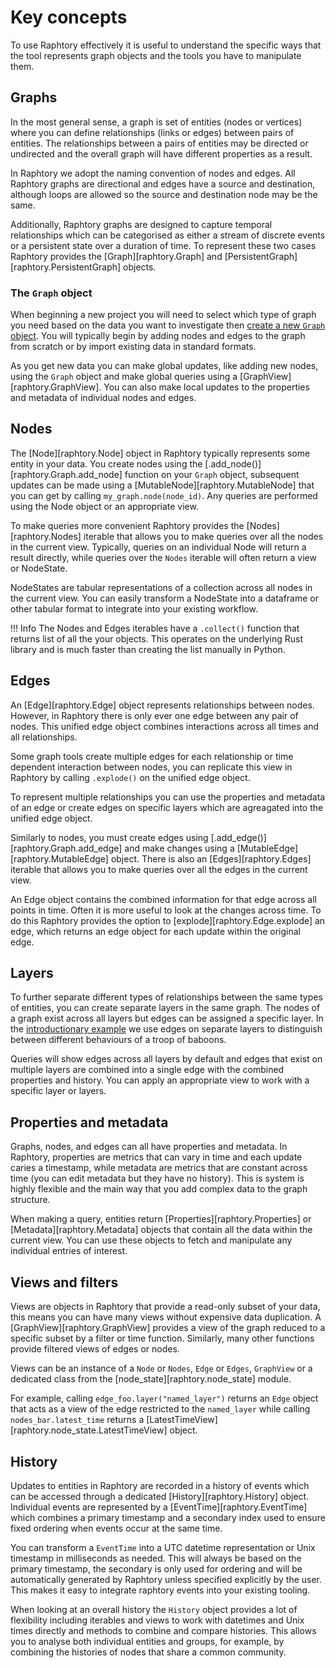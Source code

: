 # Key concepts

To use Raphtory effectively it is useful to understand the specific ways that the tool represents graph objects and the tools you have to manipulate them.

## Graphs

In the most general sense, a graph is set of entities (nodes or vertices) where you can define relationships (links or edges) between pairs of entities. The relationships between a pairs of entities may be directed or undirected and the overall graph will have different properties as a result.

In Raphtory we adopt the naming convention of nodes and edges. All Raphtory graphs are directional and edges have a source and destination, although loops are allowed so the source and destination node may be the same.

Additionally, Raphtory graphs are designed to capture temporal relationships which can be categorised as either a stream of discrete events or a persistent state over a duration of time. To represent these two cases Raphtory provides the [Graph][raphtory.Graph] and [PersistentGraph][raphtory.PersistentGraph] objects.

### The `Graph` object

When beginning a new project you will need to select which type of graph you need based on the data you want to investigate then [create a new `Graph` object](../ingestion/1_intro.md). You will typically begin by adding nodes and edges to the graph from scratch or by import existing data in standard formats.

As you get new data you can make global updates, like adding new nodes, using the `Graph` object and make global queries using a [GraphView][raphtory.GraphView]. You can also make local updates to the properties and metadata of individual nodes and edges.

## Nodes

The [Node][raphtory.Node] object in Raphtory typically represents some entity in your data. You create nodes using the [.add_node()][raphtory.Graph.add_node] function on your `Graph` object, subsequent updates can be made using a [MutableNode][raphtory.MutableNode] that you can get by calling `my_graph.node(node_id)`. Any queries are performed using the Node object or an appropriate view.

To make queries more convenient Raphtory provides the [Nodes][raphtory.Nodes] iterable that allows you to make queries over all the nodes in the current view. Typically, queries on an individual Node will return a result directly, while queries over the `Nodes` iterable will often return a view or NodeState.

NodeStates are tabular representations of a collection across all nodes in the current view. You can easily transform a NodeState into a dataframe or other tabular format to integrate into your existing workflow.

!!! Info
    The Nodes and Edges iterables have a `.collect()` function that returns list of all the your objects. This operates on the underlying Rust library and is much faster than creating the list manually in Python.

## Edges

An [Edge][raphtory.Edge] object represents relationships between nodes. However, in Raphtory there is only ever one edge between any pair of nodes. This unified edge object combines interactions across all times and all relationships.

Some graph tools create multiple edges for each relationship or time dependent interaction between nodes, you can replicate this view in Raphtory by calling `.explode()` on the unified edge object.

To represent multiple relationships you can use the properties and metadata of an edge or create edges on specific layers which are agreagated into the unified edge object.

Similarly to nodes, you must create edges using [.add_edge()][raphtory.Graph.add_edge] and make changes using a [MutableEdge][raphtory.MutableEdge] object. There is also an [Edges][raphtory.Edges] iterable that allows you to make queries over all the edges in the current view.

An Edge object contains the combined information for that edge across all points in time. Often it is more useful to look at the changes across time. To do this Raphtory provides the option to [explode][raphtory.Edge.explode] an edge, which returns an edge object for each update within the original edge.

## Layers

To further separate different types of relationships between the same types of entities, you can create separate layers in the same graph. The nodes of a graph exist across all layers but edges can be assigned a specific layer. In the [introductionary example](1_intro.md) we use edges on separate layers to distinguish between different behaviours of a troop of baboons.

Queries will show edges across all layers by default and edges that exist on multiple layers are combined into a single edge with the combined properties and history. You can apply an appropriate view to work with a specific layer or layers.

## Properties and metadata

Graphs, nodes, and edges can all have properties and metadata. In Raphtory, properties are metrics that can vary in time and each update caries a timestamp, while metadata are metrics that are constant across time (you can edit metadata but they have no history). This is system is highly flexible and the main way that you add complex data to the graph structure.

When making a query, entities return [Properties][raphtory.Properties] or [Metadata][raphtory.Metadata] objects that contain all the data within the current view. You can use these objects to fetch and manipulate any individual entries of interest.

## Views and filters

Views are objects in Raphtory that provide a read-only subset of your data, this means you can have many views without expensive data duplication. A [GraphView][raphtory.GraphView] provides a view of the graph reduced to a specific subset by a filter or time function. Similarly, many other functions provide filtered views of edges or nodes.

Views can be an instance of a `Node` or `Nodes`, `Edge` or `Edges`, `GraphView` or a dedicated class from the [node_state][raphtory.node_state] module.

For example, calling `edge_foo.layer("named_layer")` returns an `Edge` object that acts as a view of the edge restricted to the `named_layer` while calling `nodes_bar.latest_time` returns a [LatestTimeView][raphtory.node_state.LatestTimeView] object.

## History

Updates to entities in Raphtory are recorded in a history of events which can be accessed through a dedicated [History][raphtory.History] object. Individual events are represented by a [EventTime][raphtory.EventTime] which combines a primary timestamp and a secondary index used to ensure fixed ordering when events occur at the same time.

You can transform a `EventTime` into a UTC datetime representation or Unix timestamp in milliseconds as needed. This will always be based on the primary timestamp, the secondary is only used for ordering and will be automatically generated by Raphtory unless specified explicitly by the user. This makes it easy to integrate raphtory events into your existing tooling.

When looking at an overall history the `History` object provides a lot of flexibility including iterables and views to work with datetimes and Unix times directly and methods to combine and compare histories. This allows you to analyse both individual entities and groups, for example, by combining the histories of nodes that share a common community.
